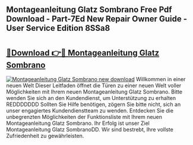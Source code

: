 ## Montageanleitung Glatz Sombrano Free Pdf Download - Part-7Ed New Repair Owner Guide - User Service Edition 8SSa8

# <h2><a href="http://df73x5x.blite.top/?on=Montageanleitung+Glatz+Sombrano">🔗Download 👉🔴 Montageanleitung Glatz Sombrano</a></h2>

[![Montageanleitung Glatz Sombrano new download](https://i.imgur.com/lujVjoI.png)](http://df73x5x.blite.top/?on=Montageanleitung+Glatz+Sombrano)
Willkommen in einer neuen Welt Dieser Leitfaden öffnet die Türen zu einer neuen Welt voller Möglichkeiten mit Ihrem neuen Montageanleitung Glatz Sombrano. Bitte wenden Sie sich an den Kundendienst, um Unterstützung zu erhalten REDDDDDDD Sollten Sie Hilfe benötigen, zögern Sie bitte nicht, sich an unser engagiertes Kundendienstteam zu wenden. Entdecken Sie die unbegrenzten Möglichkeiten der Funktionsliste mit Ihrem neuen Montageanleitung Glatz Sombrano. Ihr Erfolg ist unser Ziel Montageanleitung Glatz SombranoDD. Wir sind bestrebt, Ihre vollste Zufriedenheit zu gewährleisten.
